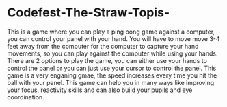 # Codefest-The-Straw-Topis-
This is a game where you can play a ping pong game against a computer, you can control your panel with your hand. You will have to move move 3-4 feet away from the computer for the computer to capture your hand movements, so you can play against the computer while using your hands. There are 2 options to play the game, you can either use your hands to control the panel or you can just use your cursor to control the panel. This game is a very enganing gmae, the speed increases every time you hit the ball with your panel. 
This game can help you in many ways like improving your focus, reactivity skills and can also build your pupils and eye coordination.

